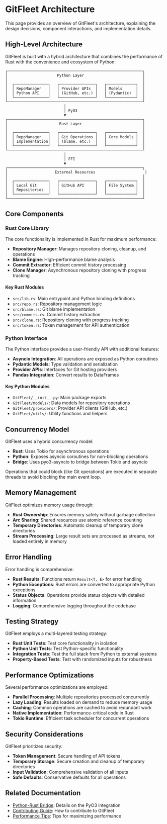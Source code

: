 # GitFleet Architecture

This page provides an overview of GitFleet's architecture, explaining the design decisions, component interactions, and implementation details.

## High-Level Architecture

GitFleet is built with a hybrid architecture that combines the performance of Rust with the convenience and ecosystem of Python:

```
┌────────────────────────────────────────────────────────────┐
│                      Python Layer                          │
│                                                            │
│  ┌───────────────┐   ┌────────────────┐   ┌─────────────┐  │
│  │ RepoManager   │   │ Provider APIs  │   │ Models      │  │
│  │ Python API    │   │ (GitHub, etc.) │   │ (Pydantic)  │  │
│  └───────────────┘   └────────────────┘   └─────────────┘  │
└────────────────────────────────────────────────────────────┘
                          │
                          │ PyO3
                          ▼
┌────────────────────────────────────────────────────────────┐
│                       Rust Layer                           │
│                                                            │
│  ┌───────────────┐   ┌────────────────┐   ┌─────────────┐  │
│  │ RepoManager   │   │ Git Operations │   │ Core Models │  │
│  │ Implementation│   │ (blame, etc.)  │   │             │  │
│  └───────────────┘   └────────────────┘   └─────────────┘  │
└────────────────────────────────────────────────────────────┘
                          │
                          │ FFI
                          ▼
┌────────────────────────────────────────────────────────────┐
│                     External Resources                      │
│                                                            │
│  ┌───────────────┐   ┌────────────────┐   ┌─────────────┐  │
│  │ Local Git     │   │ GitHub API     │   │ File System │  │
│  │ Repositories  │   │                │   │             │  │
│  └───────────────┘   └────────────────┘   └─────────────┘  │
└────────────────────────────────────────────────────────────┘
```

## Core Components

### Rust Core Library

The core functionality is implemented in Rust for maximum performance:

- **Repository Manager**: Manages repository cloning, cleanup, and operations
- **Blame Engine**: High-performance blame analysis
- **Commit Extractor**: Efficient commit history processing
- **Clone Manager**: Asynchronous repository cloning with progress tracking

#### Key Rust Modules

- `src/lib.rs`: Main entrypoint and Python binding definitions
- `src/repo.rs`: Repository management logic
- `src/blame.rs`: Git blame implementation
- `src/commits.rs`: Commit history extraction
- `src/clone.rs`: Repository cloning with progress tracking
- `src/token.rs`: Token management for API authentication

### Python Interface

The Python interface provides a user-friendly API with additional features:

- **Asyncio Integration**: All operations are exposed as Python coroutines
- **Pydantic Models**: Type validation and serialization
- **Provider APIs**: Interfaces for Git hosting providers
- **Pandas Integration**: Convert results to DataFrames

#### Key Python Modules

- `GitFleet/__init__.py`: Main package exports
- `GitFleet/models/`: Data models for repository operations
- `GitFleet/providers/`: Provider API clients (GitHub, etc.)
- `GitFleet/utils/`: Utility functions and helpers

## Concurrency Model

GitFleet uses a hybrid concurrency model:

- **Rust**: Uses Tokio for asynchronous operations
- **Python**: Exposes asyncio coroutines for non-blocking operations
- **Bridge**: Uses pyo3-asyncio to bridge between Tokio and asyncio

Operations that could block (like Git operations) are executed in separate threads to avoid blocking the main event loop.

## Memory Management

GitFleet optimizes memory usage through:

- **Rust Ownership**: Ensures memory safety without garbage collection
- **Arc Sharing**: Shared resources use atomic reference counting
- **Temporary Directories**: Automatic cleanup of temporary clone directories
- **Stream Processing**: Large result sets are processed as streams, not loaded entirely in memory

## Error Handling

Error handling is comprehensive:

- **Rust Results**: Functions return `Result<T, E>` for error handling
- **Python Exceptions**: Rust errors are converted to appropriate Python exceptions
- **Status Objects**: Operations provide status objects with detailed information
- **Logging**: Comprehensive logging throughout the codebase

## Testing Strategy

GitFleet employs a multi-layered testing strategy:

- **Rust Unit Tests**: Test core functionality in isolation
- **Python Unit Tests**: Test Python-specific functionality
- **Integration Tests**: Test the full stack from Python to external systems
- **Property-Based Tests**: Test with randomized inputs for robustness

## Performance Optimizations

Several performance optimizations are employed:

- **Parallel Processing**: Multiple repositories processed concurrently
- **Lazy Loading**: Results loaded on demand to reduce memory usage
- **Caching**: Common operations are cached to avoid redundant work
- **Native Implementation**: Performance-critical code in Rust
- **Tokio Runtime**: Efficient task scheduler for concurrent operations

## Security Considerations

GitFleet prioritizes security:

- **Token Management**: Secure handling of API tokens
- **Temporary Storage**: Secure creation and cleanup of temporary directories
- **Input Validation**: Comprehensive validation of all inputs
- **Safe Defaults**: Conservative defaults for all operations

## Related Documentation

- [Python-Rust Bridge](python-rust-bridge.md): Details on the PyO3 integration
- [Contributing Guide](contributing.md): How to contribute to GitFleet
- [Performance Tips](../advanced/performance.md): Tips for maximizing performance